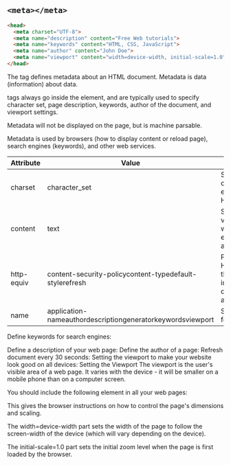 ## `<meta></meta>`

```html
<head>
  <meta charset="UTF-8">
  <meta name="description" content="Free Web tutorials">
  <meta name="keywords" content="HTML, CSS, JavaScript">
  <meta name="author" content="John Doe">
  <meta name="viewport" content="width=device-width, initial-scale=1.0">
</head>
```
The <meta> tag defines metadata about an HTML document. Metadata is data (information) about data.

<meta> tags always go inside the <head> element, and are typically used to specify character set, page description, keywords, author of the document, and viewport settings.

Metadata will not be displayed on the page, but is machine parsable.

Metadata is used by browsers (how to display content or reload page), search engines (keywords), and other web services.
  
  
| Attribute | Value | Description |
| --- | --- | --- |
| charset | character_set | Specifies the character encoding for the HTML document |
| content | text | Specifies the value associated with the http-equiv or name attribute |
| http-equiv | content-security-policycontent-typedefault-stylerefresh | Provides an HTTP header for the information/value of the content attribute |
| name | application-nameauthordescriptiongeneratorkeywordsviewport | Specifies a name for the metadata |

  
  Define keywords for search engines:

<meta name="keywords" content="HTML, CSS, JavaScript">
Define a description of your web page:

<meta name="description" content="Free Web tutorials for HTML and CSS">
Define the author of a page:

<meta name="author" content="John Doe">
Refresh document every 30 seconds:

<meta http-equiv="refresh" content="30">
Setting the viewport to make your website look good on all devices:

<meta name="viewport" content="width=device-width, initial-scale=1.0">
Setting the Viewport
The viewport is the user's visible area of a web page. It varies with the device - it will be smaller on a mobile phone than on a computer screen.

You should include the following <meta> element in all your web pages:

<meta name="viewport" content="width=device-width, initial-scale=1.0">
This gives the browser instructions on how to control the page's dimensions and scaling.

The width=device-width part sets the width of the page to follow the screen-width of the device (which will vary depending on the device).

The initial-scale=1.0 part sets the initial zoom level when the page is first loaded by the browser.
